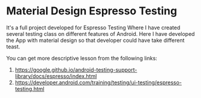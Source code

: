 # Material Design Espresso Testing
It's a full project developed for Espresso Testing Where I have created several testing class on different features of Android. Here I have developed the App with material design so that developer could have take different teast. 

You can get more descriptive lesson from the following links:
1) https://google.github.io/android-testing-support-library/docs/espresso/index.html
2) https://developer.android.com/training/testing/ui-testing/espresso-testing.html

